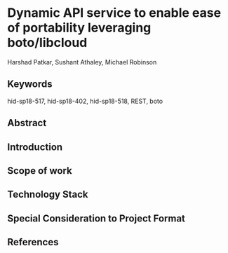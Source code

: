 # Dynamic API service  to enable ease of portability leveraging boto/libcloud

Harshad Patkar, Sushant Athaley, Michael Robinson

## Keywords

hid-sp18-517, hid-sp18-402, hid-sp18-518, REST, boto

## Abstract

## Introduction

## Scope of work

## Technology Stack

## Special Consideration to Project Format

## References
